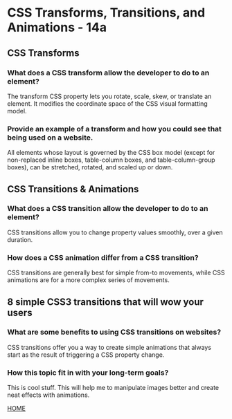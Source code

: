 # CSS Transforms, Transitions, and Animations - 14a

## CSS Transforms

### What does a CSS transform allow the developer to do to an element?
The transform CSS property lets you rotate, scale, skew, or translate an element. It modifies the coordinate space of the CSS visual formatting model.

### Provide an example of a transform and how you could see that being used on a website.
All elements whose layout is governed by the CSS box model (except for non-replaced inline boxes, table-column boxes, and table-column-group boxes), can be stretched, rotated, and scaled up or down.

## CSS Transitions & Animations

### What does a CSS transition allow the developer to do to an element?
CSS transitions allow you to change property values smoothly, over a given duration.

### How does a CSS animation differ from a CSS transition?
CSS transitions are generally best for simple from-to movements, while CSS animations are for a more complex series of movements.

## 8 simple CSS3 transitions that will wow your users

### What are some benefits to using CSS transitions on websites?
CSS transitions offer you a way to create simple animations that always start as the result of triggering a CSS property change.

### How this topic fit in with your long-term goals?
This is cool stuff.  This will help me to manipulate images better and create neat effects with animations.  

[HOME](https://aedeleon2023.github.io/reading-notes/)
